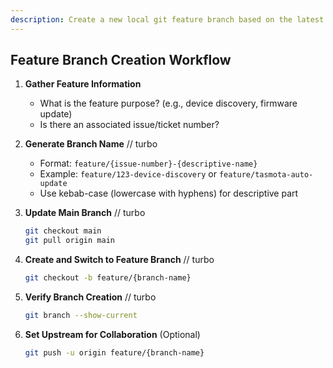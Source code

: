 ```yaml
---
description: Create a new local git feature branch based on the latest main branch.
---
```


## Feature Branch Creation Workflow

1. **Gather Feature Information**
   - What is the feature purpose? (e.g., device discovery, firmware update)
   - Is there an associated issue/ticket number?

2. **Generate Branch Name**
   // turbo
   - Format: `feature/{issue-number}-{descriptive-name}`
   - Example: `feature/123-device-discovery` or `feature/tasmota-auto-update`
   - Use kebab-case (lowercase with hyphens) for descriptive part

3. **Update Main Branch**
   // turbo
   ```bash
   git checkout main
   git pull origin main
   ```

4. **Create and Switch to Feature Branch**
   // turbo
   ```bash
   git checkout -b feature/{branch-name}
   ```

5. **Verify Branch Creation**
   // turbo
   ```bash
   git branch --show-current
   ```

6. **Set Upstream for Collaboration** (Optional)
   ```bash
   git push -u origin feature/{branch-name}
   ```